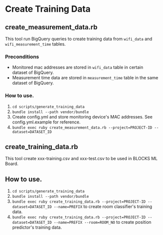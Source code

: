 # Create Training Data

## create_measurement_data.rb

This tool run BigQuery queries to create training data from `wifi_data` and `wifi_measurement_time` tables.

### Preconditions

- Monitored mac addresses are stored in `wifi_data` table in certain dataset of BigQuery.
- Measurement time data are stored in `measurement_time` table in the same dataset of BigQuery.

### How to use.

1. `cd scripts/generate_training_data`
2. `bundle install --path vendor/bundle`
3. Create config.yml and store monitoring device's MAC addresses. See config.yml.example for reference.
4. `bundle exec ruby create_measurement_data.rb --project=PROJECT-ID --dataset=DATASET_ID`

## create_training_data.rb

This tool create xxx-training.csv and xxx-test.csv to be used in BLOCKS ML Board.

## How to use.

1. `cd scripts/generate_training_data`
2. `bundle install --path vendor/bundle`
3. `bundle exec ruby create_training_data.rb --project=PROJECT-ID --dataset=DATASET_ID --name=PREFIX` to create room classifier's training data.
4. `bundle exec ruby create_training_data.rb --project=PROJECT-ID --dataset=DATASET_ID --name=PREFIX --room=ROOM_NO` to create position predictor's training data.


